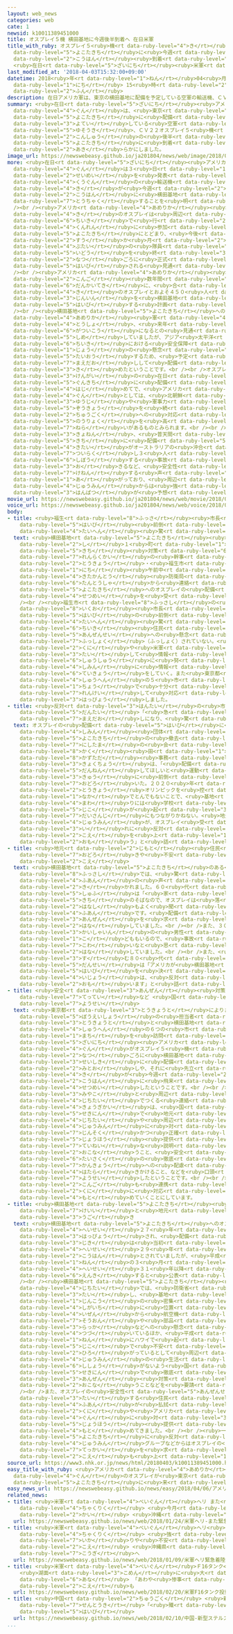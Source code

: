 ```yaml
---
layout: web_news
categories: web
cate: 1
newsid: k10011389451000
title: オスプレイ５機 横田基地に今週後半到着へ 在日米軍
title_with_ruby: オスプレイ５<ruby>機<rt data-ruby-level="4">き</rt></ruby> <ruby>横田基地<rt
  data-ruby-level="5">よこたきち</rt></ruby>に<ruby>今週<rt data-ruby-level="2">こんしゅう</rt></ruby><ruby>後半<rt
  data-ruby-level="2">こうはん</rt></ruby><ruby>到着<rt data-ruby-level="7">とうちゃく</rt></ruby>へ
  <ruby>在日<rt data-ruby-level="5">ざいにち</rt></ruby><ruby>米軍<rt data-ruby-level="4">べいぐん</rt></ruby>
last_modified_at: '2018-04-03T15:32:00+09:00'
datetime: 2018<ruby>年<rt data-ruby-level="1">ねん</rt></ruby>04<ruby>月<rt data-ruby-level="1">がつ</rt></ruby>03<ruby>日<rt
  data-ruby-level="1">にち</rt></ruby> 15<ruby>時<rt data-ruby-level="2">じ</rt></ruby>32<ruby>分<rt
  data-ruby-level="2">ふん</rt></ruby>
description: 在日アメリカ軍は、東京の横田基地に配備を予定している空軍の輸送機、ＣＶ２２オスプレイ５機が今週の後半に横田基地に到着することを明らかにしました。
summary: <ruby>在日<rt data-ruby-level="5">ざいにち</rt></ruby><ruby>アメリカ<rt data-ruby-level="4">あめりか</rt></ruby><ruby>軍<rt
  data-ruby-level="4">ぐん</rt></ruby>は、<ruby>東京<rt data-ruby-level="2">とうきょう</rt></ruby>の<ruby>横田基地<rt
  data-ruby-level="5">よこたきち</rt></ruby>に<ruby>配備<rt data-ruby-level="5">はいび</rt></ruby>を<ruby>予定<rt
  data-ruby-level="3">よてい</rt></ruby>している<ruby>空軍<rt data-ruby-level="4">くうぐん</rt></ruby>の<ruby>輸送機<rt
  data-ruby-level="5">ゆそうき</rt></ruby>、ＣＶ２２オスプレイ５<ruby>機<rt data-ruby-level="4">き</rt></ruby>が<ruby>今週<rt
  data-ruby-level="2">こんしゅう</rt></ruby>の<ruby>後半<rt data-ruby-level="2">こうはん</rt></ruby>に<ruby>横田基地<rt
  data-ruby-level="5">よこたきち</rt></ruby>に<ruby>到着<rt data-ruby-level="7">とうちゃく</rt></ruby>することを<ruby>明<rt
  data-ruby-level="2">あき</rt></ruby>らかにしました。
image_url: https://newswebeasy.github.io/ja201804/news/web/image/2018/04/03/K10011389451_1804031808_1804031831_01_03.jpg
more: <ruby>在日<rt data-ruby-level="5">ざいにち</rt></ruby><ruby>アメリカ<rt data-ruby-level="4">あめりか</rt></ruby><ruby>軍<rt
  data-ruby-level="4">ぐん</rt></ruby>は３<ruby>日<rt data-ruby-level="1">にち</rt></ruby><ruby>声明<rt
  data-ruby-level="2">せいめい</rt></ruby>を<ruby>発表<rt data-ruby-level="3">はっぴょう</rt></ruby>し、<ruby>空軍<rt
  data-ruby-level="4">くうぐん</rt></ruby>の<ruby>輸送機<rt data-ruby-level="5">ゆそうき</rt></ruby>ＣＶ２２オスプレイ５<ruby>機<rt
  data-ruby-level="4">き</rt></ruby>が<ruby>今週<rt data-ruby-level="2">こんしゅう</rt></ruby>の<ruby>後半<rt
  data-ruby-level="2">こうはん</rt></ruby>に<ruby>横田基地<rt data-ruby-level="5">よこたきち</rt></ruby>に<ruby>到着<rt
  data-ruby-level="7">とうちゃく</rt></ruby>することを<ruby>明<rt data-ruby-level="2">あき</rt></ruby>らかにしました。<br
  /><br /><ruby>アメリカ<rt data-ruby-level="4">あめりか</rt></ruby><ruby>軍<rt data-ruby-level="4">ぐん</rt></ruby>などによりますと、５<ruby>機<rt
  data-ruby-level="4">き</rt></ruby>のオスプレイは<ruby>周辺<rt data-ruby-level="4">しゅうへん</rt></ruby><ruby>地域<rt
  data-ruby-level="6">ちいき</rt></ruby>で<ruby>行<rt data-ruby-level="2">おこな</rt></ruby>われる<ruby>訓練<rt
  data-ruby-level="4">くんれん</rt></ruby>に<ruby>参加<rt data-ruby-level="4">さんか</rt></ruby>したあとも<ruby>横田基地<rt
  data-ruby-level="5">よこたきち</rt></ruby>にとどまり、<ruby>今後<rt data-ruby-level="2">こんご</rt></ruby>、<ruby>数<rt
  data-ruby-level="2">すう</rt></ruby>か<ruby>月<rt data-ruby-level="2">げつ</rt></ruby>かけて<ruby>部隊<rt
  data-ruby-level="4">ぶたい</rt></ruby>の<ruby>隊員<rt data-ruby-level="4">たいいん</rt></ruby>の<ruby>移動<rt
  data-ruby-level="5">いどう</rt></ruby>を<ruby>終<rt data-ruby-level="3">お</rt></ruby>え、ことし<ruby>夏<rt
  data-ruby-level="2">なつ</rt></ruby>ごろに<ruby>正式<rt data-ruby-level="3">せいしき</rt></ruby>に<ruby>配備<rt
  data-ruby-level="5">はいび</rt></ruby>される<ruby>見通<rt data-ruby-level="2">みとお</rt></ruby>しだということです。<br
  /><br /><ruby>アメリカ<rt data-ruby-level="4">あめりか</rt></ruby><ruby>軍<rt data-ruby-level="4">ぐん</rt></ruby>は<ruby>今後<rt
  data-ruby-level="2">こんご</rt></ruby><ruby>数年間<rt data-ruby-level="2">すうねんかん</rt></ruby>で<ruby>段階的<rt
  data-ruby-level="6">だんかいてき</rt></ruby>に、<ruby>合<rt data-ruby-level="2">あ</rt></ruby>わせて１０<ruby>機<rt
  data-ruby-level="4">き</rt></ruby>のオスプレイとおよそ４５０<ruby>人<rt data-ruby-level="1">にん</rt></ruby>の<ruby>人員<rt
  data-ruby-level="3">じんいん</rt></ruby>を<ruby>横田基地<rt data-ruby-level="5">よこたきち</rt></ruby>へ<ruby>配備<rt
  data-ruby-level="5">はいび</rt></ruby>する<ruby>計画<rt data-ruby-level="2">けいかく</rt></ruby>です。<br
  /><br /><ruby>横田基地<rt data-ruby-level="5">よこたきち</rt></ruby>へのオスプレイの<ruby>配備<rt data-ruby-level="5">はいび</rt></ruby>について<ruby>アメリカ<rt
  data-ruby-level="4">あめりか</rt></ruby><ruby>軍<rt data-ruby-level="4">ぐん</rt></ruby>は<ruby>当初<rt
  data-ruby-level="4">とうしょ</rt></ruby>、<ruby>来年<rt data-ruby-level="2">らいねん</rt></ruby>１０<ruby>月以降<rt
  data-ruby-level="6">がついこう</rt></ruby>になるとの<ruby>見通<rt data-ruby-level="2">みとお</rt></ruby>しを<ruby>示<rt
  data-ruby-level="5">しめ</rt></ruby>していましたが、アジア<ruby>太平洋<rt data-ruby-level="3">たいへいよう</rt></ruby><ruby>地域<rt
  data-ruby-level="6">ちいき</rt></ruby>における<ruby>安全保障<rt data-ruby-level="6">あんぜんほしょう</rt></ruby><ruby>上<rt
  data-ruby-level="1">じょう</rt></ruby>の<ruby>懸念<rt data-ruby-level="7">けねん</rt></ruby>に<ruby>対応<rt
  data-ruby-level="5">たいおう</rt></ruby>するため、<ruby>予定<rt data-ruby-level="3">よてい</rt></ruby>を<ruby>前倒<rt
  data-ruby-level="7">まえだお</rt></ruby>しして<ruby>配備<rt data-ruby-level="5">はいび</rt></ruby>を<ruby>決<rt
  data-ruby-level="3">き</rt></ruby>めたということです。<br /><br />オスプレイが<ruby>沖縄<rt data-ruby-level="7">おきなわ</rt></ruby><ruby>県外<rt
  data-ruby-level="3">けんがい</rt></ruby>の<ruby>在日<rt data-ruby-level="5">ざいにち</rt></ruby>アメリカ<ruby>軍基地<rt
  data-ruby-level="5">ぐんきち</rt></ruby>に<ruby>配備<rt data-ruby-level="5">はいび</rt></ruby>されるのは<ruby>初<rt
  data-ruby-level="4">はじ</rt></ruby>めてで、<ruby>アメリカ<rt data-ruby-level="4">あめりか</rt></ruby><ruby>軍<rt
  data-ruby-level="4">ぐん</rt></ruby>としては、<ruby>北朝鮮<rt data-ruby-level="7">きたちょうせん</rt></ruby><ruby>有事<rt
  data-ruby-level="3">ゆうじ</rt></ruby>や<ruby>軍事力<rt data-ruby-level="4">ぐんじりょく</rt></ruby>の<ruby>増強<rt
  data-ruby-level="5">ぞうきょう</rt></ruby>を<ruby>続<rt data-ruby-level="4">つづ</rt></ruby>ける<ruby>中国<rt
  data-ruby-level="2">ちゅうごく</rt></ruby>への<ruby>対応<rt data-ruby-level="5">たいおう</rt></ruby><ruby>能力<rt
  data-ruby-level="5">のうりょく</rt></ruby>を<ruby>高<rt data-ruby-level="2">たか</rt></ruby>める<ruby>狙<rt
  data-ruby-level="7">ねら</rt></ruby>いがあるものとみられます。<br /><br /><ruby>一方<rt data-ruby-level="2">いっぽう</rt></ruby>、オスプレイをめぐっては、<ruby>去年<rt
  data-ruby-level="3">きょねん</rt></ruby>、<ruby>普天間<rt data-ruby-level="7">ふてんま</rt></ruby><ruby>基地<rt
  data-ruby-level="5">きち</rt></ruby>に<ruby>配備<rt data-ruby-level="5">はいび</rt></ruby>されている<ruby>機体<rt
  data-ruby-level="4">きたい</rt></ruby>がオーストラリアの<ruby>沖合<rt data-ruby-level="7">おきあい</rt></ruby>で<ruby>墜落<rt
  data-ruby-level="7">ついらく</rt></ruby>し３<ruby>人<rt data-ruby-level="1">にん</rt></ruby>が<ruby>死亡<rt
  data-ruby-level="6">しぼう</rt></ruby>する<ruby>事故<rt data-ruby-level="5">じこ</rt></ruby>が<ruby>起<rt
  data-ruby-level="3">お</rt></ruby>きるなど、<ruby>安全性<rt data-ruby-level="5">あんぜんせい</rt></ruby>を<ruby>懸念<rt
  data-ruby-level="7">けねん</rt></ruby>する<ruby>声<rt data-ruby-level="2">こえ</rt></ruby>も<ruby>上<rt
  data-ruby-level="1">あ</rt></ruby>がっており、<ruby>周辺<rt data-ruby-level="4">しゅうへん</rt></ruby><ruby>住民<rt
  data-ruby-level="4">じゅうみん</rt></ruby>からは<ruby>強<rt data-ruby-level="2">つよ</rt></ruby>い<ruby>反発<rt
  data-ruby-level="3">はんぱつ</rt></ruby>が<ruby>予想<rt data-ruby-level="3">よそう</rt></ruby>されます。
movie_url: https://newswebeasy.github.io/ja201804/news/web/movie/2018/04/03/k10011389451_201804031808_201804031831.mp4
voice_url: https://newswebeasy.github.io/ja201804/news/web/voice/2018/04/03/k10011389451_201804031808_201804031831.mp3
body:
- title: <ruby>福生<rt data-ruby-level="8">ふっさ</rt></ruby><ruby>市長<rt data-ruby-level="2">しちょう</rt></ruby>「<ruby>配備<rt
    data-ruby-level="5">はいび</rt></ruby><ruby>前倒<rt data-ruby-level="7">まえだお</rt></ruby>しに<ruby>大変<rt
    data-ruby-level="4">たいへん</rt></ruby><ruby>驚<rt data-ruby-level="7">おどろ</rt></ruby>き」
  text: <ruby>横田基地<rt data-ruby-level="5">よこたきち</rt></ruby><ruby>周辺<rt data-ruby-level="4">しゅうへん</rt></ruby>の５<ruby>市<rt
    data-ruby-level="2">し</rt></ruby>１<ruby>町<rt data-ruby-level="1">ちょう</rt></ruby>でつくる<ruby>基地<rt
    data-ruby-level="5">きち</rt></ruby><ruby>対策<rt data-ruby-level="6">たいさく</rt></ruby><ruby>連絡会<rt
    data-ruby-level="7">れんらくかい</rt></ruby>の<ruby>幹事<rt data-ruby-level="5">かんじ</rt></ruby>である<ruby>東京<rt
    data-ruby-level="2">とうきょう</rt></ruby>・<ruby>福生市<rt data-ruby-level="8">ふっさし</rt></ruby>によりますと、３<ruby>日<rt
    data-ruby-level="1">にち</rt></ruby><ruby>午前中<rt data-ruby-level="2">ごぜんちゅう</rt></ruby>に<ruby>北関東<rt
    data-ruby-level="4">きたかんとう</rt></ruby><ruby>防衛局<rt data-ruby-level="5">ぼうえいきょく</rt></ruby>の<ruby>担当者<rt
    data-ruby-level="6">たんとうしゃ</rt></ruby>から<ruby>連絡<rt data-ruby-level="7">れんらく</rt></ruby>があり、<ruby>横田基地<rt
    data-ruby-level="5">よこたきち</rt></ruby>へのオスプレイの<ruby>配備<rt data-ruby-level="5">はいび</rt></ruby>について<ruby>説明<rt
    data-ruby-level="4">せつめい</rt></ruby>を<ruby>受<rt data-ruby-level="3">う</rt></ruby>けたということです。<br
    /><br /><ruby>福生市<rt data-ruby-level="8">ふっさし</rt></ruby>の<ruby>加藤<rt data-ruby-level="7">かとう</rt></ruby><ruby>育男<rt
    data-ruby-level="8">いくお</rt></ruby><ruby>市長<rt data-ruby-level="2">しちょう</rt></ruby>は「<ruby>配備<rt
    data-ruby-level="5">はいび</rt></ruby>の<ruby>前倒<rt data-ruby-level="7">まえだお</rt></ruby>しに<ruby>大変<rt
    data-ruby-level="4">たいへん</rt></ruby><ruby>驚<rt data-ruby-level="7">おどろ</rt></ruby>いている。<ruby>地域<rt
    data-ruby-level="6">ちいき</rt></ruby><ruby>住民<rt data-ruby-level="4">じゅうみん</rt></ruby>のオスプレイの<ruby>安全性<rt
    data-ruby-level="5">あんぜんせい</rt></ruby>への<ruby>懸念<rt data-ruby-level="7">けねん</rt></ruby>は<ruby>払拭<rt
    data-ruby-level="7">ふっしょく</rt></ruby>（ふっしょく）されていない。<ruby>今後<rt data-ruby-level="2">こんご</rt></ruby>も<ruby>国<rt
    data-ruby-level="2">くに</rt></ruby>や<ruby>米軍<rt data-ruby-level="4">べいぐん</rt></ruby>に<ruby>対<rt
    data-ruby-level="3">たい</rt></ruby>して<ruby>情報<rt data-ruby-level="5">じょうほう</rt></ruby><ruby>収集<rt
    data-ruby-level="6">しゅうしゅう</rt></ruby>に<ruby>努<rt data-ruby-level="4">つと</rt></ruby>め<ruby>市民<rt
    data-ruby-level="4">しみん</rt></ruby>に<ruby>情報<rt data-ruby-level="5">じょうほう</rt></ruby><ruby>提供<rt
    data-ruby-level="6">ていきょう</rt></ruby>をしていく。また<ruby>東京都<rt data-ruby-level="3">とうきょうと</rt></ruby>や<ruby>周辺<rt
    data-ruby-level="4">しゅうへん</rt></ruby>の５<ruby>市<rt data-ruby-level="2">し</rt></ruby>１<ruby>町<rt
    data-ruby-level="1">ちょう</rt></ruby>で<ruby>十分<rt data-ruby-level="2">じゅうぶん</rt></ruby>に<ruby>連携<rt
    data-ruby-level="7">れんけい</rt></ruby>して<ruby>対応<rt data-ruby-level="5">たいおう</rt></ruby>する」というコメントを<ruby>発表<rt
    data-ruby-level="3">はっぴょう</rt></ruby>しました。
- title: <ruby>反対<rt data-ruby-level="3">はんたい</rt></ruby>の<ruby>市民<rt data-ruby-level="4">しみん</rt></ruby><ruby>団体<rt
    data-ruby-level="5">だんたい</rt></ruby>「<ruby>急<rt data-ruby-level="3">きゅう</rt></ruby>に<ruby>前倒<rt
    data-ruby-level="7">まえだお</rt></ruby>しになり、<ruby>驚<rt data-ruby-level="7">おどろ</rt></ruby>いた」
  text: オスプレイの<ruby>配備<rt data-ruby-level="5">はいび</rt></ruby>に<ruby>反対<rt data-ruby-level="3">はんたい</rt></ruby>してきた<ruby>市民<rt
    data-ruby-level="4">しみん</rt></ruby><ruby>団体<rt data-ruby-level="5">だんたい</rt></ruby>「<ruby>横田基地<rt
    data-ruby-level="5">よこたきち</rt></ruby>の<ruby>撤去<rt data-ruby-level="7">てっきょ</rt></ruby>をめざす<ruby>西多摩<rt
    data-ruby-level="7">にしたま</rt></ruby>の<ruby>会<rt data-ruby-level="2">かい</rt></ruby>」の<ruby>寉<rt
    data-ruby-level="8">かく</rt></ruby><ruby>田<rt data-ruby-level="1">た</rt></ruby><ruby>一忠<rt
    data-ruby-level="8">かずただ</rt></ruby><ruby>事務<rt data-ruby-level="5">じむ</rt></ruby><ruby>局長<rt
    data-ruby-level="3">きょくちょう</rt></ruby>は、「<ruby>配備<rt data-ruby-level="5">はいび</rt></ruby>を<ruby>断念<rt
    data-ruby-level="5">だんねん</rt></ruby>してほしいと<ruby>運動<rt data-ruby-level="3">うんどう</rt></ruby>してきたが、<ruby>急<rt
    data-ruby-level="3">きゅう</rt></ruby>に<ruby>前倒<rt data-ruby-level="7">まえだお</rt></ruby>しになり、<ruby>驚<rt
    data-ruby-level="7">おどろ</rt></ruby>いた。２０２０<ruby>年<rt data-ruby-level="1">ねん</rt></ruby>に<ruby>東京<rt
    data-ruby-level="2">とうきょう</rt></ruby>オリンピックを<ruby>控<rt data-ruby-level="7">ひか</rt></ruby>える<ruby>中<rt
    data-ruby-level="1">なか</rt></ruby>でとんでもないことで、<ruby>基地<rt data-ruby-level="5">きち</rt></ruby>の<ruby>周<rt
    data-ruby-level="4">まわ</rt></ruby>りには<ruby>学校<rt data-ruby-level="1">がっこう</rt></ruby>などもあり、<ruby>事故<rt
    data-ruby-level="5">じこ</rt></ruby>が<ruby>起<rt data-ruby-level="3">お</rt></ruby>きれば<ruby>大惨事<rt
    data-ruby-level="7">だいさんじ</rt></ruby>にもつながりかねない。<ruby>地元<rt data-ruby-level="2">じもと</rt></ruby>の<ruby>住民<rt
    data-ruby-level="4">じゅうみん</rt></ruby>が、オスプレイ<ruby>受<rt data-ruby-level="3">う</rt></ruby>け<ruby>入<rt
    data-ruby-level="3">い</rt></ruby>れに<ruby>反対<rt data-ruby-level="3">はんたい</rt></ruby>の<ruby>声<rt
    data-ruby-level="2">こえ</rt></ruby>を<ruby>上<rt data-ruby-level="1">あ</rt></ruby>げていかなければならないと<ruby>思<rt
    data-ruby-level="2">おも</rt></ruby>う」と<ruby>話<rt data-ruby-level="2">はな</rt></ruby>していました。
- title: <ruby>地元<rt data-ruby-level="2">じもと</rt></ruby><ruby>住民<rt data-ruby-level="4">じゅうみん</rt></ruby>から<ruby>驚<rt
    data-ruby-level="7">おどろ</rt></ruby>きや<ruby>不安<rt data-ruby-level="4">ふあん</rt></ruby>の<ruby>声<rt
    data-ruby-level="2">こえ</rt></ruby>
  text: <ruby>横田基地<rt data-ruby-level="5">よこたきち</rt></ruby>のある<ruby>東京<rt data-ruby-level="2">とうきょう</rt></ruby>・<ruby>福生市<rt
    data-ruby-level="8">ふっさし</rt></ruby>では、<ruby>驚<rt data-ruby-level="7">おどろ</rt></ruby>きや<ruby>不安<rt
    data-ruby-level="4">ふあん</rt></ruby>の<ruby>声<rt data-ruby-level="2">こえ</rt></ruby>が<ruby>聞<rt
    data-ruby-level="2">き</rt></ruby>かれました。６０<ruby>代<rt data-ruby-level="3">だい</rt></ruby>の<ruby>主婦<rt
    data-ruby-level="5">しゅふ</rt></ruby>は「<ruby>家<rt data-ruby-level="2">いえ</rt></ruby>が<ruby>基地<rt
    data-ruby-level="5">きち</rt></ruby>のそばなので、オスプレイは<ruby>落<rt data-ruby-level="3">お</rt></ruby>ちるという<ruby>話<rt
    data-ruby-level="2">はなし</rt></ruby>もよく<ruby>聞<rt data-ruby-level="2">き</rt></ruby>くので<ruby>不安<rt
    data-ruby-level="4">ふあん</rt></ruby>です。<ruby>配備<rt data-ruby-level="5">はいび</rt></ruby>されるとすれば、<ruby>安全<rt
    data-ruby-level="3">あんぜん</rt></ruby>を<ruby>求<rt data-ruby-level="4">もと</rt></ruby>めたいです」と<ruby>話<rt
    data-ruby-level="2">はな</rt></ruby>していました。<br /><br />また、３０<ruby>代<rt data-ruby-level="3">だい</rt></ruby>の<ruby>会社員<rt
    data-ruby-level="3">かいしゃいん</rt></ruby>の<ruby>男性<rt data-ruby-level="5">だんせい</rt></ruby>は「<ruby>子<rt
    data-ruby-level="1">こ</rt></ruby>どももいるので、<ruby>事故<rt data-ruby-level="5">じこ</rt></ruby>があったら<ruby>怖<rt
    data-ruby-level="7">こわ</rt></ruby>いなと<ruby>思<rt data-ruby-level="2">おも</rt></ruby>います」と<ruby>話<rt
    data-ruby-level="2">はな</rt></ruby>していました。<br /><br />また、<ruby>基地<rt data-ruby-level="5">きち</rt></ruby>のそばに<ruby>住<rt
    data-ruby-level="3">す</rt></ruby>む８０<ruby>代<rt data-ruby-level="3">だい</rt></ruby>の<ruby>男性<rt
    data-ruby-level="5">だんせい</rt></ruby>は「アメリカが<ruby>横田基地<rt data-ruby-level="5">よこたきち</rt></ruby>への<ruby>配備<rt
    data-ruby-level="5">はいび</rt></ruby>を<ruby>決<rt data-ruby-level="3">き</rt></ruby>めた<ruby>以上<rt
    data-ruby-level="4">いじょう</rt></ruby>は、<ruby>反対<rt data-ruby-level="3">はんたい</rt></ruby>してもしかたないのかなと<ruby>思<rt
    data-ruby-level="2">おも</rt></ruby>います」と<ruby>話<rt data-ruby-level="2">はな</rt></ruby>していました。
- title: <ruby>安全<rt data-ruby-level="3">あんぜん</rt></ruby><ruby>対策<rt data-ruby-level="6">たいさく</rt></ruby><ruby>徹底<rt
    data-ruby-level="7">てってい</rt></ruby>など <ruby>国<rt data-ruby-level="2">くに</rt></ruby>に<ruby>要請<rt
    data-ruby-level="7">ようせい</rt></ruby>
  text: <ruby>東京都<rt data-ruby-level="3">とうきょうと</rt></ruby>によりますと、３<ruby>日午前<rt data-ruby-level="2">にちごぜん</rt></ruby>、<ruby>防衛省<rt
    data-ruby-level="5">ぼうえいしょう</rt></ruby>の<ruby>担当者<rt data-ruby-level="6">たんとうしゃ</rt></ruby>が<ruby>東京都<rt
    data-ruby-level="3">とうきょうと</rt></ruby>と<ruby>横田基地<rt data-ruby-level="5">よこたきち</rt></ruby><ruby>周辺<rt
    data-ruby-level="4">しゅうへん</rt></ruby>の６つの<ruby>市<rt data-ruby-level="2">し</rt></ruby>や<ruby>町<rt
    data-ruby-level="1">まち</rt></ruby>を<ruby>訪問<rt data-ruby-level="6">ほうもん</rt></ruby>し、<ruby>在日<rt
    data-ruby-level="5">ざいにち</rt></ruby><ruby>アメリカ<rt data-ruby-level="4">あめりか</rt></ruby><ruby>軍<rt
    data-ruby-level="4">ぐん</rt></ruby>がオスプレイ５<ruby>機<rt data-ruby-level="4">き</rt></ruby>をことし<ruby>夏<rt
    data-ruby-level="2">なつ</rt></ruby>ごろに<ruby>横田基地<rt data-ruby-level="5">よこたきち</rt></ruby>に<ruby>正式<rt
    data-ruby-level="3">せいしき</rt></ruby>に<ruby>配備<rt data-ruby-level="5">はいび</rt></ruby>する<ruby>見通<rt
    data-ruby-level="2">みとお</rt></ruby>しや、それに<ruby>先立<rt data-ruby-level="1">さきだ</rt></ruby>って５<ruby>機<rt
    data-ruby-level="4">き</rt></ruby>が<ruby>今週<rt data-ruby-level="2">こんしゅう</rt></ruby>の<ruby>後半<rt
    data-ruby-level="2">こうはん</rt></ruby>に<ruby>飛来<rt data-ruby-level="4">ひらい</rt></ruby>することを<ruby>説明<rt
    data-ruby-level="4">せつめい</rt></ruby>したということです。<br /><br />これに<ruby>対<rt data-ruby-level="3">たい</rt></ruby>し<ruby>都<rt
    data-ruby-level="3">みやこ</rt></ruby>と<ruby>周辺<rt data-ruby-level="4">しゅうへん</rt></ruby>の<ruby>自治体<rt
    data-ruby-level="4">じちたい</rt></ruby>でつくる<ruby>連絡<rt data-ruby-level="7">れんらく</rt></ruby><ruby>協議会<rt
    data-ruby-level="4">きょうぎかい</rt></ruby>は、<ruby>国<rt data-ruby-level="2">くに</rt></ruby>の<ruby>責任<rt
    data-ruby-level="5">せきにん</rt></ruby>で<ruby>地元<rt data-ruby-level="2">じもと</rt></ruby><ruby>自治体<rt
    data-ruby-level="4">じちたい</rt></ruby>や<ruby>周辺<rt data-ruby-level="4">しゅうへん</rt></ruby><ruby>住民<rt
    data-ruby-level="4">じゅうみん</rt></ruby>に<ruby>対<rt data-ruby-level="3">たい</rt></ruby>して<ruby>迅速<rt
    data-ruby-level="7">じんそく</rt></ruby>かつ<ruby>正確<rt data-ruby-level="5">せいかく</rt></ruby>な<ruby>情報<rt
    data-ruby-level="5">じょうほう</rt></ruby><ruby>提供<rt data-ruby-level="6">ていきょう</rt></ruby>や<ruby>丁寧<rt
    data-ruby-level="7">ていねい</rt></ruby>な<ruby>説明<rt data-ruby-level="4">せつめい</rt></ruby>を<ruby>行<rt
    data-ruby-level="2">おこな</rt></ruby>うこと、<ruby>安全<rt data-ruby-level="3">あんぜん</rt></ruby><ruby>対策<rt
    data-ruby-level="6">たいさく</rt></ruby>の<ruby>徹底<rt data-ruby-level="7">てってい</rt></ruby>と<ruby>環境<rt
    data-ruby-level="7">かんきょう</rt></ruby>への<ruby>配慮<rt data-ruby-level="7">はいりょ</rt></ruby>などをアメリカに<ruby>働<rt
    data-ruby-level="4">はたら</rt></ruby>きかけること、などを<ruby>口頭<rt data-ruby-level="2">こうとう</rt></ruby>で<ruby>要請<rt
    data-ruby-level="7">ようせい</rt></ruby>したということです。<br /><br /><ruby>協議会<rt data-ruby-level="4">きょうぎかい</rt></ruby>は<ruby>今後<rt
    data-ruby-level="2">こんご</rt></ruby>も<ruby>連携<rt data-ruby-level="7">れんけい</rt></ruby>して<ruby>国<rt
    data-ruby-level="2">くに</rt></ruby>に<ruby>対応<rt data-ruby-level="5">たいおう</rt></ruby>を<ruby>求<rt
    data-ruby-level="4">もと</rt></ruby>めていくことにしています。
- title: <ruby>横田基地<rt data-ruby-level="5">よこたきち</rt></ruby><ruby>配備<rt data-ruby-level="5">はいび</rt></ruby>の<ruby>経緯<rt
    data-ruby-level="7">けいい</rt></ruby>と<ruby>地元<rt data-ruby-level="2">じもと</rt></ruby>の<ruby>動<rt
    data-ruby-level="3">うご</rt></ruby>き
  text: <ruby>横田基地<rt data-ruby-level="5">よこたきち</rt></ruby>へのオスプレイの<ruby>配備<rt data-ruby-level="5">はいび</rt></ruby>は<ruby>平成<rt
    data-ruby-level="4">へいせい</rt></ruby>２７<ruby>年<rt data-ruby-level="1">ねん</rt></ruby>に<ruby>発表<rt
    data-ruby-level="3">はっぴょう</rt></ruby>され、<ruby>配備<rt data-ruby-level="5">はいび</rt></ruby>の<ruby>時期<rt
    data-ruby-level="3">じき</rt></ruby>は<ruby>当初<rt data-ruby-level="4">とうしょ</rt></ruby>、<ruby>平成<rt
    data-ruby-level="4">へいせい</rt></ruby>２９<ruby>年<rt data-ruby-level="1">ねん</rt></ruby>の<ruby>後半<rt
    data-ruby-level="2">こうはん</rt></ruby>とされていましたが、<ruby>平成<rt data-ruby-level="4">へいせい</rt></ruby>２９<ruby>年<rt
    data-ruby-level="1">ねん</rt></ruby>の３<ruby>月<rt data-ruby-level="1">がつ</rt></ruby>、<ruby>平成<rt
    data-ruby-level="4">へいせい</rt></ruby>３１<ruby>年以降<rt data-ruby-level="6">ねんいこう</rt></ruby>に<ruby>延期<rt
    data-ruby-level="6">えんき</rt></ruby>すると<ruby>公表<rt data-ruby-level="3">こうひょう</rt></ruby>されていました。<br
    /><br /><ruby>横田基地<rt data-ruby-level="5">よこたきち</rt></ruby><ruby>周辺<rt data-ruby-level="4">しゅうへん</rt></ruby>の<ruby>自治体<rt
    data-ruby-level="4">じちたい</rt></ruby>では、<ruby>防衛省<rt data-ruby-level="5">ぼうえいしょう</rt></ruby>などに<ruby>対<rt
    data-ruby-level="3">たい</rt></ruby>し、<ruby>基地<rt data-ruby-level="5">きち</rt></ruby>が<ruby>人口<rt
    data-ruby-level="1">じんこう</rt></ruby>の<ruby>密集<rt data-ruby-level="6">みっしゅう</rt></ruby>した<ruby>市街地<rt
    data-ruby-level="4">しがいち</rt></ruby>に<ruby>位置<rt data-ruby-level="4">いち</rt></ruby>していて<ruby>以前<rt
    data-ruby-level="4">いぜん</rt></ruby>から<ruby>航空機<rt data-ruby-level="4">こうくうき</rt></ruby>の<ruby>騒音<rt
    data-ruby-level="7">そうおん</rt></ruby>や<ruby>部品<rt data-ruby-level="3">ぶひん</rt></ruby>の<ruby>落下<rt
    data-ruby-level="3">らっか</rt></ruby>などへの<ruby>懸念<rt data-ruby-level="7">けねん</rt></ruby>が<ruby>続<rt
    data-ruby-level="4">つづ</rt></ruby>いているほか、<ruby>平成<rt data-ruby-level="4">へいせい</rt></ruby>２７<ruby>年<rt
    data-ruby-level="1">ねん</rt></ruby>にハワイで<ruby>起<rt data-ruby-level="3">お</rt></ruby>きたオスプレイの<ruby>事故<rt
    data-ruby-level="5">じこ</rt></ruby>で<ruby>不安<rt data-ruby-level="4">ふあん</rt></ruby>が<ruby>広<rt
    data-ruby-level="2">ひろ</rt></ruby>がっているとして<ruby>周辺<rt data-ruby-level="4">しゅうへん</rt></ruby><ruby>住民<rt
    data-ruby-level="4">じゅうみん</rt></ruby>の<ruby>生活<rt data-ruby-level="2">せいかつ</rt></ruby>に<ruby>支障<rt
    data-ruby-level="6">ししょう</rt></ruby>がないよう<ruby>国<rt data-ruby-level="2">くに</rt></ruby>の<ruby>責任<rt
    data-ruby-level="5">せきにん</rt></ruby>で<ruby>徹底<rt data-ruby-level="7">てってい</rt></ruby>した<ruby>安全<rt
    data-ruby-level="3">あんぜん</rt></ruby><ruby>対策<rt data-ruby-level="6">たいさく</rt></ruby>を<ruby>行<rt
    data-ruby-level="2">おこな</rt></ruby>うことなどを<ruby>要請<rt data-ruby-level="7">ようせい</rt></ruby>してきました。<br
    /><br />また、オスプレイの<ruby>安全性<rt data-ruby-level="5">あんぜんせい</rt></ruby>に<ruby>対<rt
    data-ruby-level="3">たい</rt></ruby>する<ruby>住民<rt data-ruby-level="4">じゅうみん</rt></ruby>の<ruby>不安<rt
    data-ruby-level="4">ふあん</rt></ruby>が<ruby>払拭<rt data-ruby-level="7">ふっしょく</rt></ruby>されていないとして、<ruby>国<rt
    data-ruby-level="2">くに</rt></ruby>や<ruby>アメリカ<rt data-ruby-level="4">あめりか</rt></ruby><ruby>軍<rt
    data-ruby-level="4">ぐん</rt></ruby>に<ruby>対<rt data-ruby-level="3">たい</rt></ruby>して<ruby>情報<rt
    data-ruby-level="5">じょうほう</rt></ruby><ruby>提供<rt data-ruby-level="6">ていきょう</rt></ruby>を<ruby>求<rt
    data-ruby-level="4">もと</rt></ruby>めてきました。<br /><br /><ruby>一方<rt data-ruby-level="2">いっぽう</rt></ruby>、<ruby>横田基地<rt
    data-ruby-level="5">よこたきち</rt></ruby>に<ruby>反対<rt data-ruby-level="3">はんたい</rt></ruby>する<ruby>住民<rt
    data-ruby-level="4">じゅうみん</rt></ruby>グループなどからはオスプレイの<ruby>配備<rt data-ruby-level="5">はいび</rt></ruby><ruby>撤回<rt
    data-ruby-level="7">てっかい</rt></ruby>を<ruby>求<rt data-ruby-level="4">もと</rt></ruby>める<ruby>声<rt
    data-ruby-level="2">こえ</rt></ruby>も<ruby>上<rt data-ruby-level="1">あ</rt></ruby>がっていました。
source_url: https://www3.nhk.or.jp/news/html/20180403/k10011389451000.html
easy_title_with_ruby: <ruby>アメリカ<rt data-ruby-level="4">あめりか</rt></ruby><ruby>軍<rt
  data-ruby-level="4">ぐん</rt></ruby>のオスプレイが<ruby>東京<rt data-ruby-level="2">とうきょう</rt></ruby>の<ruby>横田基地<rt
  data-ruby-level="5">よこたきち</rt></ruby>に<ruby>来<rt data-ruby-level="2">く</rt></ruby>る
easy_news_url: https://newswebeasy.github.io/news/easy/2018/04/06/アメリカ軍のオスプレイが東京の横田基地に来る
related_news:
- title: <ruby>米軍<rt data-ruby-level="4">べいぐん</rt></ruby>ヘリ また<ruby>緊急<rt data-ruby-level="7">きんきゅう</rt></ruby><ruby>着陸<rt
    data-ruby-level="4">ちゃくりく</rt></ruby> <ruby>今月<rt data-ruby-level="2">こんげつ</rt></ruby>だけで３<ruby>回<rt
    data-ruby-level="2">かい</rt></ruby> <ruby>沖縄<rt data-ruby-level="7">おきなわ</rt></ruby>
  url: https://newswebeasy.github.io/news/web/2018/01/24/米軍ヘリ-また緊急着陸-今月だけで3回-沖縄
- title: <ruby>米軍<rt data-ruby-level="4">べいぐん</rt></ruby>ヘリ<ruby>緊急<rt data-ruby-level="7">きんきゅう</rt></ruby><ruby>着陸<rt
    data-ruby-level="4">ちゃくりく</rt></ruby> <ruby>強<rt data-ruby-level="2">つよ</rt></ruby>まる<ruby>怒<rt
    data-ruby-level="7">いか</rt></ruby>りや<ruby>不安<rt data-ruby-level="4">ふあん</rt></ruby>の<ruby>声<rt
    data-ruby-level="2">こえ</rt></ruby> <ruby>沖縄県<rt data-ruby-level="7">おきなわけん</rt></ruby>が<ruby>抗議<rt
    data-ruby-level="7">こうぎ</rt></ruby>へ
  url: https://newswebeasy.github.io/news/web/2018/01/09/米軍ヘリ緊急着陸-強まる怒りや不安の声-沖縄県が抗議へ
- title: <ruby>米軍<rt data-ruby-level="4">べいぐん</rt></ruby>Ｆ16タンク<ruby>投棄<rt data-ruby-level="7">とうき</rt></ruby>
    <ruby>湖面<rt data-ruby-level="3">こめん</rt></ruby>に<ruby>大<rt data-ruby-level="1">おお</rt></ruby>きな<ruby>穴<rt
    data-ruby-level="6">あな</rt></ruby> 「あわや<ruby>惨事<rt data-ruby-level="7">さんじ</rt></ruby>」の<ruby>声<rt
    data-ruby-level="2">こえ</rt></ruby>も
  url: https://newswebeasy.github.io/news/web/2018/02/20/米軍F16タンク投棄-湖面に大きな穴-あわや惨事の声も
- title: <ruby>中国<rt data-ruby-level="2">ちゅうごく</rt></ruby> <ruby>新型<rt data-ruby-level="4">しんがた</rt></ruby>ステルス<ruby>戦闘機<rt
    data-ruby-level="7">せんとうき</rt></ruby>「<ruby>殲<rt data-ruby-level="8">せん</rt></ruby>20」を<ruby>配備<rt
    data-ruby-level="5">はいび</rt></ruby>
  url: https://newswebeasy.github.io/news/web/2018/02/10/中国-新型ステルス戦闘機殲20を配備
...
```


